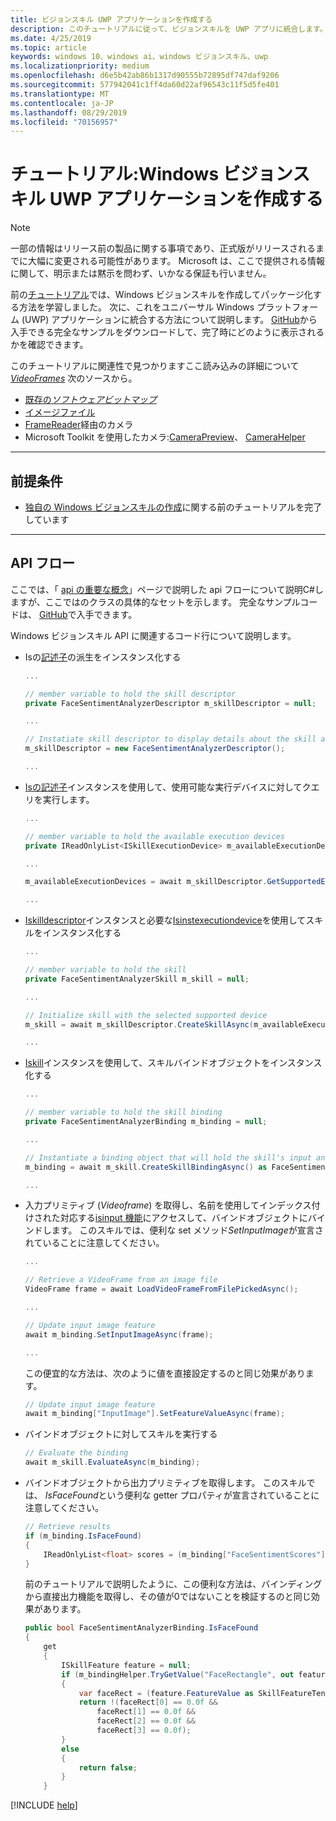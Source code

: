 ```yaml
---
title: ビジョンスキル UWP アプリケーションを作成する
description: このチュートリアルに従って、ビジョンスキルを UWP アプリに統合します。
ms.date: 4/25/2019
ms.topic: article
keywords: windows 10、windows ai、windows ビジョンスキル、uwp
ms.localizationpriority: medium
ms.openlocfilehash: d6e5b42ab86b1317d90555b72895df747daf9206
ms.sourcegitcommit: 577942041c1ff4da60d22af96543c11f5d5fe401
ms.translationtype: MT
ms.contentlocale: ja-JP
ms.lasthandoff: 08/29/2019
ms.locfileid: "70156957"
---
```

# <a name="tutorial-create-a-windows-vision-skill-uwp-application"></a>チュートリアル:Windows ビジョンスキル UWP アプリケーションを作成する

> [!NOTE]
> 一部の情報はリリース前の製品に関する事項であり、正式版がリリースされるまでに大幅に変更される可能性があります。 Microsoft は、ここで提供される情報に関して、明示または黙示を問わず、いかなる保証も行いません。

前の[チュートリアル](tutorial.md)では、Windows ビジョンスキルを作成してパッケージ化する方法を学習しました。 次に、これをユニバーサル Windows プラットフォーム (UWP) アプリケーションに統合する方法について説明します。 [GitHub](https://github.com/microsoft/WindowsVisionSkillsPreview/tree/master/samples/SentimentAnalyzerCustomSkill/cs)から入手できる完全なサンプルをダウンロードして、完了時にどのように表示されるかを確認できます。

このチュートリアルに関連性で見つかりますここ読み込みの詳細について *[VideoFrames](https://docs.microsoft.com/uwp/api/Windows.Media.VideoFrame)* 次のソースから。
- [既存の*ソフトウェアビットマップ*](https://docs.microsoft.com/uwp/api/windows.media.videoframe.createwithsoftwarebitmap#Windows_Media_VideoFrame_CreateWithSoftwareBitmap_Windows_Graphics_Imaging_SoftwareBitmap_)
- [イメージファイル](https://docs.microsoft.com/windows/uwp/audio-video-camera/imaging#create-a-softwarebitmap-from-an-image-file-with-bitmapdecoder)
- [FrameReader](https://docs.microsoft.com/windows/uwp/audio-video-camera/process-media-frames-with-mediaframereader)経由のカメラ
- Microsoft Toolkit を使用したカメラ:[CameraPreview](https://docs.microsoft.com/windows/communitytoolkit/controls/camerapreview)、 [CameraHelper](https://docs.microsoft.com/windows/communitytoolkit/helpers/camerahelper)

---
## <a name="prerequisites"></a>前提条件

- [独自の Windows ビジョンスキルの作成](tutorial.md)に関する前のチュートリアルを完了しています
---

## <a name="api-flow"></a>API フロー
ここでは、「 [api の重要な概念](important-api-concepts.md#APIFlow)」ページで説明した api フローについて説明C#しますが、ここではのクラスの具体的なセットを示します。 完全なサンプルコードは、 [GitHub](https://github.com/microsoft/WindowsVisionSkillsPreview/blob/master/samples/SentimentAnalyzerCustomSkill/cs/Apps/FaceSentimentAnalysisApp_UWP/MainPage.xaml.cs)で入手できます。

Windows ビジョンスキル API に関連するコード行について説明します。

+ Isの[記述子][ISkillDescriptor]の派生をインスタンス化する

    ```csharp
    ...

    // member variable to hold the skill descriptor
    private FaceSentimentAnalyzerDescriptor m_skillDescriptor = null;

    ...

    // Instatiate skill descriptor to display details about the skill and populate UI
    m_skillDescriptor = new FaceSentimentAnalyzerDescriptor();

    ...
    ```

+ [Isの記述子][ISKillDescriptor]インスタンスを使用して、使用可能な実行デバイスに対してクエリを実行します。
    ```csharp
    ...

    // member variable to hold the available execution devices
    private IReadOnlyList<ISkillExecutionDevice> m_availableExecutionDevices = null;

    ...

    m_availableExecutionDevices = await m_skillDescriptor.GetSupportedExecutionDevicesAsync();

    ...
    ```

+ [Iskilldescriptor][ISKillDescriptor]インスタンスと必要な[Isinstexecutiondevice][ISkillExecutionDevice]を使用してスキルをインスタンス化する
    ```csharp
    ...

    // member variable to hold the skill
    private FaceSentimentAnalyzerSkill m_skill = null;

    ...

    // Initialize skill with the selected supported device
    m_skill = await m_skillDescriptor.CreateSkillAsync(m_availableExecutionDevices[UISkillExecutionDevices.SelectedIndex]) as FaceSentimentAnalyzerSkill;

    ...
    ```

+ [Iskill][ISKill]インスタンスを使用して、スキルバインドオブジェクトをインスタンス化する
    ```csharp
    ...

    // member variable to hold the skill binding
    private FaceSentimentAnalyzerBinding m_binding = null;

    ...

   // Instantiate a binding object that will hold the skill's input and output resource
   m_binding = await m_skill.CreateSkillBindingAsync() as FaceSentimentAnalyzerBinding;

    ...
    ```

+ 入力プリミティブ (*Videoframe*) を取得し、名前を使用してインデックス付けされた対応する[isinput 機能][ISkillFeature]にアクセスして、バインドオブジェクトにバインドします。 このスキルでは、便利な set メソッド*SetInputImage*が宣言されていることに注意してください。
    ```csharp
    ...

    // Retrieve a VideoFrame from an image file
    VideoFrame frame = await LoadVideoFrameFromFilePickedAsync();

    ...

    // Update input image feature
    await m_binding.SetInputImageAsync(frame);

    ...
    ```
    この便宜的な方法は、次のように値を直接設定するのと同じ効果があります。

    ```csharp
    // Update input image feature
    await m_binding["InputImage"].SetFeatureValueAsync(frame);
    ```

+ バインドオブジェクトに対してスキルを実行する
    ```csharp
    // Evaluate the binding
    await m_skill.EvaluateAsync(m_binding);
    ```

+ バインドオブジェクトから出力プリミティブを取得します。 このスキルでは、 *IsFaceFound*という便利な getter プロパティが宣言されていることに注意してください。
    ```csharp
    // Retrieve results
    if (m_binding.IsFaceFound)
    {
        IReadOnlyList<float> scores = (m_binding["FaceSentimentScores"].FeatureValue as SkillFeatureTensorFloatValue).GetAsVectorView();
    }
    ```

    前のチュートリアルで説明したように、この便利な方法は、バインディングから直接出力機能を取得し、その値が0ではないことを検証するのと同じ効果があります。

    ```csharp
    public bool FaceSentimentAnalyzerBinding.IsFaceFound
    {
        get
        {
            ISkillFeature feature = null;
            if (m_bindingHelper.TryGetValue("FaceRectangle", out feature))
            {
                var faceRect = (feature.FeatureValue as SkillFeatureTensorFloatValue).GetAsVectorView();
                return !(faceRect[0] == 0.0f &&
                    faceRect[1] == 0.0f &&
                    faceRect[2] == 0.0f &&
                    faceRect[3] == 0.0f);
            }
            else
            {
                return false;
            }
        }
    ```



[!INCLUDE [help](../includes/get-help-vision.md)]

[SkillInterfacePreview]: https://docs.microsoft.com/dotnet/api/microsoft.ai.skills.skillinterfacepreview

[ISkillDescriptor]: https://docs.microsoft.com/dotnet/api/microsoft.ai.skills.skillinterfacepreview.iskilldescriptor

[ISkill]: https://docs.microsoft.com/dotnet/api/microsoft.ai.skills.skillinterfacepreview.iskill

[ISkillBinding]: https://docs.microsoft.com/dotnet/api/microsoft.ai.skills.skillinterfacepreview.iskillbinding

[ISkillExecutionDevice]: https://docs.microsoft.com/dotnet/api/microsoft.ai.skills.skillinterfacepreview.iskillexecutiondevice

[ISkillFeature]: https://docs.microsoft.com/dotnet/api/microsoft.ai.skills.skillinterfacepreview.iskillfeature

[ISkillFeatureValue]: https://docs.microsoft.com/dotnet/api/microsoft.ai.skills.skillinterfacepreview.iskillfeaturevalue
